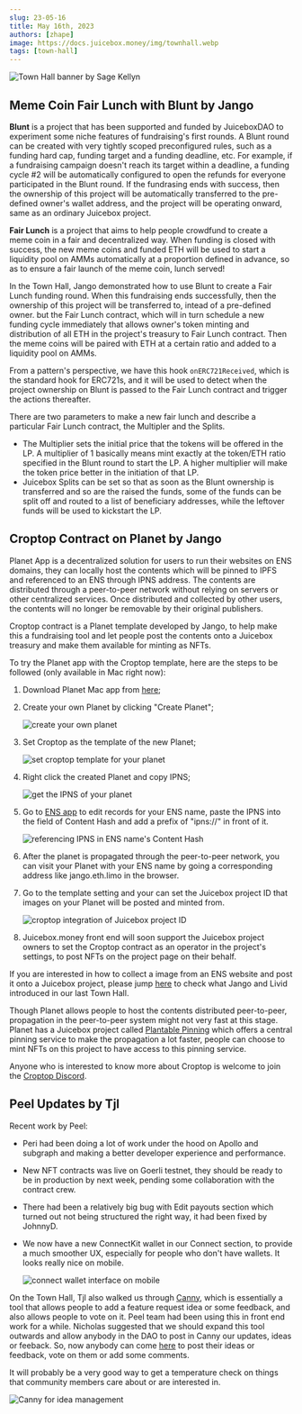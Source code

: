 ```yaml
---
slug: 23-05-16
title: May 16th, 2023
authors: [zhape]
image: https://docs.juicebox.money/img/townhall.webp
tags: [town-hall]
---
```


![Town Hall banner by Sage Kellyn](https://docs.juicebox.money/img/townhall.webp)

## Meme Coin Fair Lunch with Blunt by Jango

**Blunt** is a project that has been supported and funded by JuiceboxDAO to experiment some niche features of fundraising's first rounds. A Blunt round can be created with very tightly scoped preconfigured rules, such as a funding hard cap, funding target and a funding deadline, etc. For example, if a fundraising campaign doesn't reach its target within a deadline, a funding cycle #2 will be automatically configured to open the refunds for everyone participated in the Blunt round. If the fundrasing ends with success, then the ownership of this project will be automatically transferred to the pre-defined owner's wallet address, and the project will be operating onward, same as an ordinary Juicebox project.

**Fair Lunch** is a project that aims to help people crowdfund to create a meme coin in a fair and decentralized way. When funding is closed with success, the new meme coins and funded ETH will be used to start a liquidity pool on AMMs automatically at a proportion defined in advance, so as to ensure a fair launch of the meme coin, lunch served!

In the Town Hall, Jango demonstrated how to use Blunt to create a Fair Lunch funding round. When this fundraising ends successfully, then the ownership of this project will be transferred to, intead of a pre-defined owner. but the Fair Lunch contract, which will in turn schedule a new funding cycle immediately that allows owner's token minting and distribution of all ETH in the project's treasury to Fair Lunch contract. Then the meme coins will be paired with ETH at a certain ratio and  added to a liquidity pool on AMMs.

From a pattern's perspective, we have this hook `onERC721Received`, which is the standard hook for ERC721s, and it will be used to detect when the project ownership on Blunt is passed to the Fair Lunch contract and trigger the actions thereafter.

 There are two parameters to make a new fair lunch and describe a particular Fair Lunch contract, the Multipler and the Splits.

- The Multiplier sets the initial price that the tokens will be offered in the LP. A multiplier of 1 basically means mint exactly at the token/ETH ratio specified in the Blunt round to start the LP. A higher multiplier will make the token price better in the initiation of that LP.
- Juicebox Splits can be set so that as soon as the Blunt ownership is transferred and so are the raised the funds, some of the funds can be split off and routed to a list of beneficiary addresses, while the leftover funds will be used to kickstart the LP.

## Croptop Contract on Planet by Jango

Planet App is a decentralized solution for users to run their websites on ENS domains, they can locally host the contents which will be pinned to IPFS and referenced to an ENS through IPNS address. The contents are distributed through a peer-to-peer network without relying on servers or other centralized services. Once distributed and collected by other users, the contents will no longer be removable by their original publishers.

Croptop contract is a Planet template developed by Jango, to help make this a fundraising tool and let people post the contents onto a Juicebox treasury and make them available for minting as NFTs.

To try the Planet app with the Croptop template, here are the steps to be followed (only available in Mac right now):

1. Download Planet Mac app from [here](https://planetable.eth.limo/insider/);

2. Create your own Planet by clicking "Create Planet";

   ![create your own planet](croptop_create.webp)

3. Set Croptop as the template of the new Planet;

   ![set croptop template for your planet](croptop_set_template.webp)

4. Right click the created Planet and copy IPNS;

   ![get the IPNS of your planet](croptop_get_ipns.webp)

5. Go to [ENS app](https://app.ens.domains/) to edit records for your ENS name, paste the IPNS into the field of Content Hash and add a prefix of "ipns://" in front of it.

   ![referencing IPNS in ENS name's Content Hash](croptop_contenthash.webp)

6. After the planet is propagated through the peer-to-peer network,  you can visit your Planet with your ENS name by going a corresponding address like jango.eth.limo in the browser.

7. Go to the template setting and your can set the Juicebox project ID that images on your Planet will be posted and minted from.

   ![croptop integration of Juicebox project ID](croptop_projectintegration.webp)

8. Juicebox.money front end will soon support the Juicebox project owners to set the Croptop contract as an operator in the project's settings, to post NFTs on the project page on their behalf.

If you are interested in how to collect a image from an ENS website and post it onto a Juicebox project, please jump [here](https://docs.juicebox.money/town-hall/23-05-09/#planet-croptop-template-demo-by-jango-and-livid) to check what Jango and Livid introduced in our last Town Hall.

Though Planet allows people to host the contents distributed peer-to-peer, propagation in the peer-to-peer system might not very fast at this stage. Planet has a Juicebox project called [Plantable Pinning](https://juicebox.money/@pinnable) which offers a central pinning service to make the propagation a lot faster, people can choose to mint NFTs on this project to have access to this pinning service.

Anyone who is interested to know more about Croptop is welcome to join the [Croptop Discord](https://discord.gg/tjkZrhhMAU).

## Peel Updates by Tjl

Recent work by Peel:

- Peri had been doing a lot of work under the hood on Apollo and subgraph and making a better developer experience and performance.

- New NFT contracts was live on Goerli testnet, they should be ready to be in production by next week, pending some collaboration with the contract crew.

- There had been a relatively big bug with Edit payouts section which turned out not being structured the right way, it had been fixed by JohnnyD.

- We now have a new ConnectKit wallet in our Connect section, to provide a much smoother UX, especially for people who don't have wallets. It looks really nice on mobile.

  ![connect wallet interface on mobile](connectwallet_mobile.webp)

On the Town Hall, Tjl also walked us through [Canny](https://canny.io/), which is essentially a tool that allows people to add a feature request idea or some feedback, and also allows people to vote on it.  Peel team had been using this in front end work for a while. Nicholas suggested that we should expand this tool outwards and allow anybody in the DAO to post in Canny our updates, ideas or feeback. So, now anybody can come [here](https://juicebox.canny.io/feature-requests) to post their ideas or feedback, vote on them or add some comments.

It will probably be a very good way to get a temperature check on things that community members care about or are interested in.

![Canny for idea management](peel_canny.webp)


